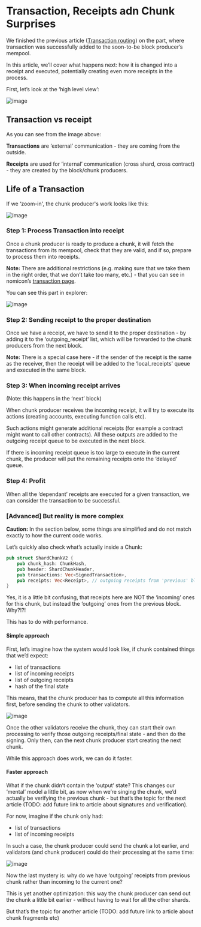 # Transaction, Receipts adn Chunk Surprises

We finished the previous article ([Transaction routing](./tx_routing.md)) on the
part, where transaction was successfully added to the soon-to-be block
producer’s mempool.

In this article, we’ll cover what happens next: how it is changed into a receipt
and executed, potentially creating even more receipts in the process.

First, let’s look at the ‘high level view’:

![image](https://user-images.githubusercontent.com/1711539/198282472-3883dcc1-77ca-452c-b21e-0a7af1435ede.png)

## Transaction vs receipt

As you can see from the image above:

**Transactions** are ‘external’ communication - they are coming from the
outside.

**Receipts** are used for ‘internal’ communication (cross shard, cross
contract) - they are created by the block/chunk producers.


## Life of a Transaction

If we ‘zoom-in', the chunk producer's work looks like this:

![image](https://user-images.githubusercontent.com/1711539/198282518-cdeb375e-8f1c-4634-842c-6490020ad9c0.png)


### Step 1: Process Transaction into receipt

Once a chunk producer is ready to produce a chunk, it will fetch the
transactions from its mempool, check that they are valid, and if so, prepare to
process them into receipts.

**Note:** There are additional restrictions (e.g. making sure that we take them in
the right order, that we don’t take too many, etc.) - that you can see in
nomicon’s [transaction page](https://nomicon.io/ChainSpec/Transactions).

You can see this part in explorer:

![image](https://user-images.githubusercontent.com/1711539/198282561-c97235a1-93a1-4dc8-b6bc-ee9983376b2c.png)

### Step 2: Sending receipt to the proper destination

Once we have a receipt, we have to send it to the proper destination - by adding
it to the ‘outgoing_receipt’ list, which will be forwarded to the chunk
producers from the next block.

**Note:** There is a special case here - if the sender of the receipt is the
same as the receiver, then the receipt will be added to the ‘local_receipts'
queue and executed in the same block.

### Step 3: When incoming receipt arrives

(Note: this happens in the ‘next’ block)

When chunk producer receives the incoming receipt, it will try to execute its
actions (creating accounts, executing function calls etc).

Such actions might generate additional receipts (for example a contract might
want to call other contracts). All these outputs are added to the outgoing
receipt queue to be executed in the next block.

If there is incoming receipt queue is too large to execute in the current chunk,
the producer will put the remaining receipts onto the ‘delayed’ queue.

### Step 4: Profit

When all the ‘dependant’ receipts are executed for a given transaction, we can
consider the transaction to be successful.

### [Advanced] But reality is more complex

**Caution:** In the section below, some things are simplified and do not match exactly 
to how the current code works.

Let’s quickly also check what’s actually inside a Chunk:

```rust
pub struct ShardChunkV2 {
    pub chunk_hash: ChunkHash,
    pub header: ShardChunkHeader,
    pub transactions: Vec<SignedTransaction>,
    pub receipts: Vec<Receipt>, // outgoing receipts from 'previous' block
}
```

Yes, it is a little bit confusing, that receipts here are NOT the ‘incoming’
ones for this chunk, but instead the ‘outgoing’ ones from the previous block.  Why?!?!

This has to do with performance.

#### Simple approach

First, let’s imagine how the system would look like, if chunk contained things
that we’d expect:

* list of transactions
* list of incoming receipts
* list of outgoing receipts
* hash of the final state

This means, that the chunk producer has to compute all this information first,
before sending the chunk to other validators.

![image](https://user-images.githubusercontent.com/1711539/198282601-383977f1-08dd-45fe-aa19-70556d585034.png)


Once the other validators receive the chunk, they can start their own processing to
verify those outgoing receipts/final state - and then do the signing. Only then,
can the next chunk producer start creating the next chunk.

While this approach does work, we can do it faster.

#### Faster approach

What if the chunk didn’t contain the ‘output’ state? This changes our ‘mental’ model
a little bit, as now when we’re singing the chunk, we’d actually be
verifying the previous chunk - but that’s the topic for the next article (TODO:
add future link to article about signatures and verification).

For now, imagine if the chunk only had:

* list of transactions
* list of incoming receipts

In such a case, the chunk producer could send the chunk a lot earlier, and
validators (and chunk producer) could do their processing at the same time:


![image](https://user-images.githubusercontent.com/1711539/198282641-1e728088-6f2b-4cb9-90c9-5eb09304e72a.png)


Now the last mystery is: why do we have ‘outgoing’ receipts from previous chunk
rather than incoming to the current one?

This is yet another optimization: this way the chunk producer can send out the
chunk a little bit earlier - without having to wait for all the other shards.

But that’s the topic for another article (TODO: add future link to article about
chunk fragments etc)
